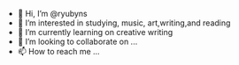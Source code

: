- 👋 Hi, I’m @ryubyns
- 👀 I’m interested in studying, music, art,writing,and reading
- 🌱 I’m currently learning on creative writing 
- 💞️ I’m looking to collaborate on ...
- 📫 How to reach me ...

<!---
ryubyns/ryubyns is a ✨ special ✨ repository because its `README.md` (this file) appears on your GitHub profile.
You can click the Preview link to take a look at your changes.
--->

